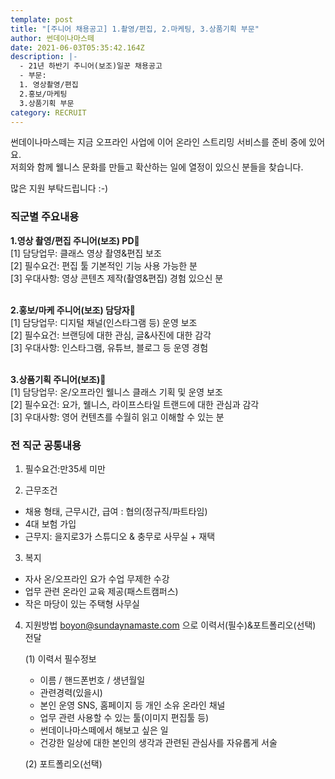 ```yaml
---
template: post
title: "[주니어 채용공고] 1.촬영/편집, 2.마케팅, 3.상품기획 부문"
author: 썬데이나마스떼
date: 2021-06-03T05:35:42.164Z
description: |-
  - 21년 하반기 주니어(보조)일꾼 채용공고
  - 부문: 
  1. 영상촬영/편집
  2.홍보/마케팅
  3.상품기획 부문
category: RECRUIT
---
```

썬데이나마스떼는 지금 오프라인 사업에 이어 온라인 스트리밍 서비스를 준비 중에 있어요.\
저희와 함께 웰니스 문화를 만들고 확산하는 일에 열정이 있으신 분들을 찾습니다.

많은 지원 부탁드립니다 :-)

### 직군별 주요내용

**1.영상 촬영/편집 주니어(보조) PD**🎥\
\[1] 담당업무: 클래스 영상 촬영&편집 보조\
\[2] 필수요건: 편집 툴 기본적인 기능 사용 가능한 분\
\[3] 우대사항: 영상 콘텐츠 제작(촬영&편집) 경험 있으신 분

\
**2.홍보/마케 주니어(보조) 담당자**🤳\
\[1] 담당업무: 디지털 채널(인스타그램 등) 운영 보조\
\[2] 필수요건: 브랜딩에 대한 관심, 글&사진에 대한 감각\
\[3] 우대사항: 인스타그램, 유튜브, 블로그 등 운영 경험

\
**3.상품기획 주니어(보조)**🧘\
\[1] 담당업무: 온/오프라인 웰니스 클래스 기획 및 운영 보조\
\[2] 필수요건: 요가, 웰니스, 라이프스타일 트랜드에 대한 관심과 감각\
\[3] 우대사항: 영어 컨텐츠를 수월히 읽고 이해할 수 있는 분

### 전 직군 공통내용

1. 필수요건:만35세 미만

2. 근무조건
- 채용 형태, 근무시간, 급여 : 협의(정규직/파트타임)
- 4대 보험 가입
- 근무지: 을지로3가 스튜디오 & 충무로 사무실 + 재택

3. 복지
- 자사 온/오프라인 요가 수업 무제한 수강
- 업무 관련 온라인 교육 제공(패스트캠퍼스)
- 작은 마당이 있는 주택형 사무실

4. 지원방법
   boyon@sundaynamaste.com 으로 이력서(필수)&포트폴리오(선택) 전달

    (1) 이력서  필수정보

     * 이름 / 핸드폰번호 / 생년월일
     * 관련경력(있을시)
     * 본인 운영 SNS, 홈페이지 등 개인 소유 온라인 채널
     * 업무 관련 사용할 수 있는 툴(이미지 편집툴 등)
     * 썬데이나마스떼에서 해보고 싶은 일
     * 건강한 일상에 대한 본인의 생각과 관련된 관심사를 자유롭게 서술

   (2) 포트폴리오(선택)